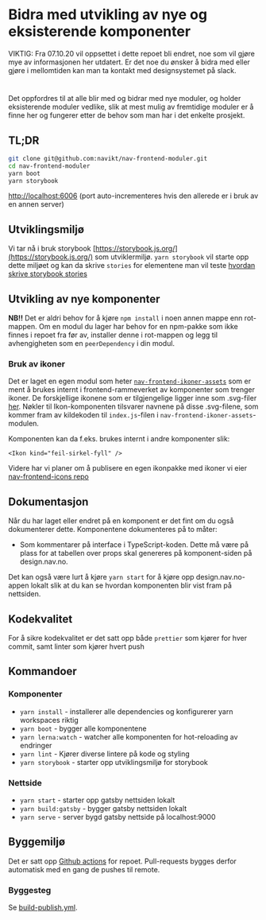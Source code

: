 # Bidra med utvikling av nye og eksisterende komponenter

VIKTIG: Fra 07.10.20 vil oppsettet i dette repoet bli endret, noe som vil gjøre mye av informasjonen her utdatert. Er det noe du ønsker å bidra med eller gjøre i mellomtiden kan man ta kontakt med designsystemet på slack.

#

Det oppfordres til at alle blir med og bidrar med nye moduler, og holder eksisterende moduler vedlike,
slik at mest mulig av fremtidige moduler er å finne her og fungerer etter de behov som man har i det enkelte prosjekt.

## TL;DR

```bash
git clone git@github.com:navikt/nav-frontend-moduler.git
cd nav-frontend-moduler
yarn boot
yarn storybook
```

[http://localhost:6006](http://localhost:6006) (port auto-incrementeres hvis den allerede er i bruk av en annen server)

## Utviklingsmiljø

Vi tar nå i bruk storybook [https://storybook.js.org/](https://storybook.js.org/) som utviklermiljø.
`yarn storybook` vil starte opp dette miljøet og kan da skrive `stories` for elementene man vil teste [hvordan skrive storybook stories](https://storybook.js.org/docs/react/writing-stories/introduction)

## Utvikling av nye komponenter

**NB!!** Det er aldri behov for å kjøre `npm install` i noen annen mappe enn rot-mappen.
Om en modul du lager har behov for en npm-pakke som ikke finnes i repoet fra før av,
installer denne i rot-mappen og legg til avhengigheten som en `peerDependency` i din modul.

### Bruk av ikoner

Det er laget en egen modul som heter [`nav-frontend-ikoner-assets`](https://github.com/navikt/nav-frontend-moduler/tree/master/packages/nav-frontend-ikoner-assets) som
er ment å brukes internt i frontend-rammeverket av komponenter som trenger ikoner. De forskjellige ikonene som
er tilgjengelige ligger inne som .svg-filer [her](https://github.com/navikt/nav-frontend-moduler/tree/master/packages/nav-frontend-ikoner-assets/assets). Nøkler
til Ikon-komponenten tilsvarer navnene på disse .svg-filene, som kommer fram av kildekoden til `index.js`-filen i `nav-frontend-ikoner-assets`-modulen.

Komponenten kan da f.eks. brukes internt i andre komponenter slik:

```
<Ikon kind="feil-sirkel-fyll" />
```

Videre har vi planer om å publisere en egen ikonpakke med ikoner vi eier [nav-frontend-icons repo](https://github.com/navikt/nav-frontend-icons)

## Dokumentasjon

Når du har laget eller endret på en komponent er det fint om du også dokumenterer dette. Komponentene dokumenteres på to måter:

- Som kommentarer på interface i TypeScript-koden. Dette må være på plass for at tabellen over props skal genereres på komponent-siden på design.nav.no.

Det kan også være lurt å kjøre `yarn start` for å kjøre opp design.nav.no-appen lokalt slik at du kan se hvordan komponenten blir vist fram på nettsiden.

## Kodekvalitet

For å sikre kodekvalitet er det satt opp både `prettier` som kjører for hver commit, samt linter som kjører hvert push

## Kommandoer

### Komponenter

- `yarn install` - installerer alle dependencies og konfigurerer yarn workspaces riktig
- `yarn boot` - bygger alle komponentene
- `yarn lerna:watch` - watcher alle komponenten for hot-reloading av endringer
- `yarn lint` - Kjører diverse lintere på kode og styling
- `yarn storybook` - starter opp utviklingsmiljø for storybook

### Nettside

- `yarn start` - starter opp gatsby nettsiden lokalt
- `yarn build:gatsby` - bygger gatsby nettsiden lokalt
- `yarn serve` - server bygd gatsby nettside på localhost:9000

## Byggemiljø

Det er satt opp [Github actions](https://github.com/navikt/nav-frontend-moduler/actions) for repoet.
Pull-requests bygges derfor automatisk med en gang de pushes til remote.

### Byggesteg

Se [build-publish.yml](https://github.com/navikt/nav-frontend-moduler/blob/master/.github/workflows/build-publish.yml).

